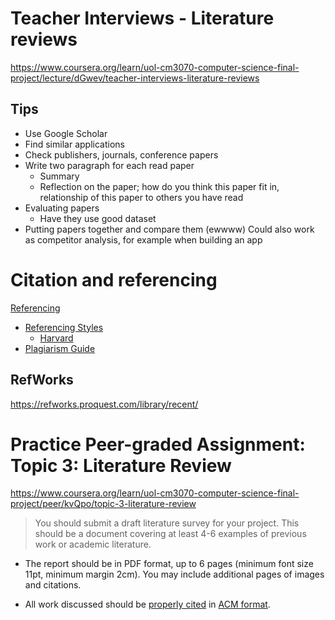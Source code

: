 # Teacher Interviews - Literature reviews
https://www.coursera.org/learn/uol-cm3070-computer-science-final-project/lecture/dGwev/teacher-interviews-literature-reviews

## Tips
- Use Google Scholar
- Find similar applications
- Check publishers, journals, conference papers
- Write two paragraph for each read paper
	- Summary
	- Reflection on the paper; how do you think this paper fit in, relationship of this paper to others you have read
- Evaluating papers
	- Have they use good dataset
- Putting papers together and compare them (ewwww)
  Could also work as competitor analysis, for example when building an app

# Citation and referencing

[Referencing](https://onlinelibrary.london.ac.uk/support/referencing)
- [Referencing Styles](https://onlinelibrary.london.ac.uk/support/referencing/referencing-styles)
	- [Harvard](https://onlinelibrary.london.ac.uk/support/information-skills/organising-and-citing-your-references/referencing-styles-harvard)
- [Plagiarism Guide](https://onlinelibrary.london.ac.uk/sites/default/files/files/guides/PLAGIARISM-FINAL.pdf)

## RefWorks
https://refworks.proquest.com/library/recent/


# Practice Peer-graded Assignment: Topic 3: Literature Review
https://www.coursera.org/learn/uol-cm3070-computer-science-final-project/peer/kvQpo/topic-3-literature-review

> You should submit a draft literature survey for your project. This should be a document covering at least 4-6 examples of previous work or academic literature.

- The report should be in PDF format, up to 6 pages (minimum font size 11pt, minimum margin 2cm). You may include additional pages of images and citations.

- All work discussed should be [properly cited](https://onlinelibrary.london.ac.uk/support/referencing "University of London Instructions on referencing") in [ACM format](https://onlinelibrary.london.ac.uk/sites/default/files/files/guides/ACMGuide.pdf "ACM citation format").
